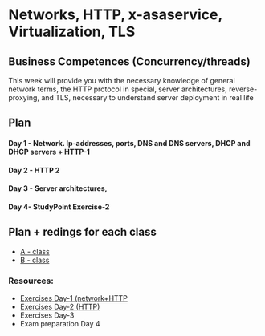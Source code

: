 # Networks, HTTP, x-asaservice, Virtualization, TLS

## Business Competences (Concurrency/threads)
This week will provide you with the necessary knowledge of general network terms, the HTTP protocol in special, server architectures, reverse-proxying, and TLS, necessary to understand server deployment in real life

## Plan

#### Day 1 - Network. Ip-addresses, ports, DNS and DNS servers, DHCP and DHCP servers + HTTP-1

#### Day 2 - HTTP 2

#### Day 3 - Server architectures,

#### Day 4- StudyPoint Exercise-2

## Plan + redings for each class
- [A - class](https://github.com/Cphdat3sem2018f/week2-Net-Http-TLS/tree/master/A)
- [B - class](https://github.com/Cphdat3sem2018f/week2-Net-Http-TLS/tree/master/B)


### Resources: 
- [Exercises Day-1 (network+HTTP](https://docs.google.com/document/d/12oNatE_vXUsOc1-PWvl3ilD7adfZ1EOnC66S8825qF8/edit?usp=sharing)
- [Exercises Day-2 (HTTP)](https://docs.google.com/document/d/12oNatE_vXUsOc1-PWvl3ilD7adfZ1EOnC66S8825qF8/edit?usp=sharing)
- Exercises Day-3
- Exam preparation Day 4
  
